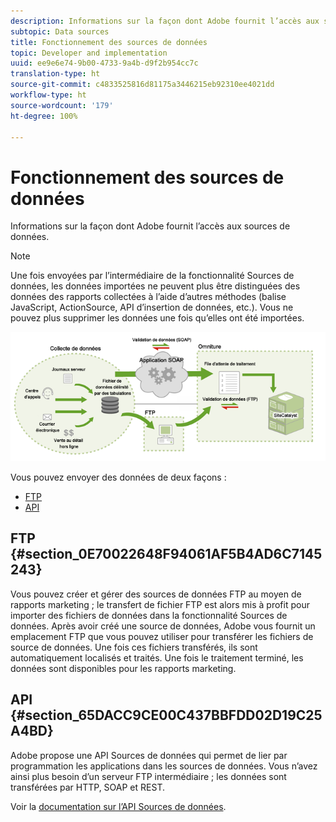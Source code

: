 ```yaml
---
description: Informations sur la façon dont Adobe fournit l’accès aux sources de données.
subtopic: Data sources
title: Fonctionnement des sources de données
topic: Developer and implementation
uuid: ee9e6e74-9b00-4733-9a4b-d9f2b954cc7c
translation-type: ht
source-git-commit: c4833525816d81175a3446215eb92310ee4021dd
workflow-type: ht
source-wordcount: '179'
ht-degree: 100%

---
```



# Fonctionnement des sources de données

Informations sur la façon dont Adobe fournit l’accès aux sources de données.

>[!NOTE]
>
>Une fois envoyées par l’intermédiaire de la fonctionnalité Sources de données, les données importées ne peuvent plus être distinguées des données des rapports collectées à l’aide d’autres méthodes (balise JavaScript, ActionSource, API d’insertion de données, etc.). Vous ne pouvez plus supprimer les données une fois qu’elles ont été importées.

![](assets/data_sources_overview.png)

Vous pouvez envoyer des données de deux façons :

* [FTP](/help/import/c-data-sources/datasrc-how-data-sources-works.md#section_0E70022648F94061AF5B4AD6C7145243)
* [API](/help/import/c-data-sources/datasrc-how-data-sources-works.md#section_65DACC9CE00C437BBFDD02D19C25A4BD)

## FTP  {#section_0E70022648F94061AF5B4AD6C7145243}

Vous pouvez créer et gérer des sources de données FTP au moyen de rapports marketing ; le transfert de fichier FTP est alors mis à profit pour importer des fichiers de données dans la fonctionnalité Sources de données. Après avoir créé une source de données, Adobe vous fournit un emplacement FTP que vous pouvez utiliser pour transférer les fichiers de source de données. Une fois ces fichiers transférés, ils sont automatiquement localisés et traités. Une fois le traitement terminé, les données sont disponibles pour les rapports marketing.

## API  {#section_65DACC9CE00C437BBFDD02D19C25A4BD}

Adobe propose une API Sources de données qui permet de lier par programmation les applications dans les sources de données. Vous n’avez ainsi plus besoin d’un serveur FTP intermédiaire ; les données sont transférées par HTTP, SOAP et REST.

Voir la [documentation sur l’API Sources de données](https://github.com/AdobeDocs/analytics-1.4-apis/tree/master/docs/data-sources-api).
